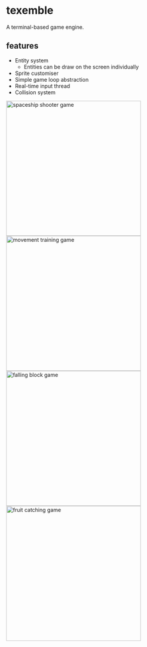 # texemble

A terminal-based game engine.

## features

- Entity system
    - Entities can be draw on the screen individually
- Sprite customiser
- Simple game loop abstraction
- Real-time input thread
- Collision system

<!-- ![showcase]() -->

<p float="left" name="gallery">
    
<img src="https://github.com/kubgus/texemble/assets/53797257/cb09643d-b8f9-4257-9456-b44c3cd89030" alt="spaceship shooter game" width=360 />

<img src="https://github.com/kubgus/texemble/assets/53797257/08c581cb-78cc-43da-978b-0f545bcda9aa" alt="movement training game" width=360 />

<img src="https://github.com/kubgus/texemble/assets/53797257/62b6db76-8fc5-4753-a587-f53a2502fbcf" alt="falling block game" width=360 />

<img src="https://github.com/kubgus/texemble/assets/53797257/d95b2cfa-c616-4ffd-8589-1343a4c8f90b" alt="fruit catching game" width=360 />

</p>
